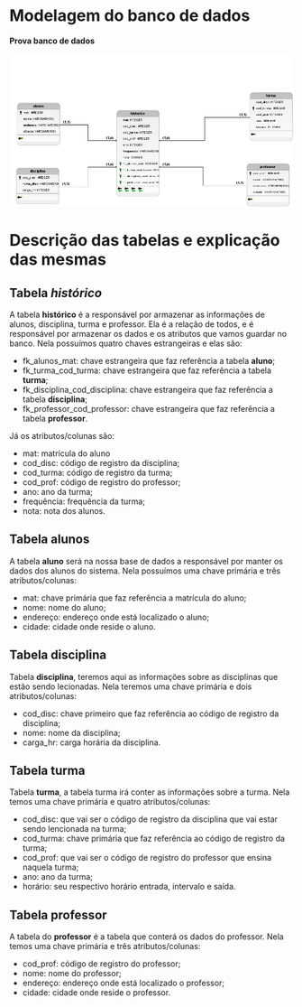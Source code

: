 # Modelagem do banco de dados 
<b>Prova banco de dados</b>
<div align = "center">
<img src= "maneleclara.logico1.png">
</div>

# Descrição das tabelas e explicação das mesmas

<h2>Tabela <i>histórico</i></h2>
A tabela <b>histórico</b> é a responsável por armazenar as informações de alunos, disciplina, turma e professor. Ela é a relação de todos, e é responsável por armazenar os dados e os atributos que vamos guardar no banco. 
Nela possuímos quatro chaves estrangeiras e elas são:
<ul>
 <li>fk_alunos_mat: chave estrangeira que faz referência a tabela <b>aluno</b>;</li>
 <li>fk_turma_cod_turma: chave estrangeira que faz referência a tabela <b>turma</b>;</li>
 <li>fk_disciplina_cod_disciplina: chave estrangeira que faz referência a tabela <b>disciplina</b>;</li>
 <li>fk_professor_cod_professor: chave estrangeira que faz referência a tabela <b>professor</b>.</li>
</ul>
Já os atributos/colunas são:
<ul>
<li>mat: matrícula do aluno</li>
<li>cod_disc: código de registro da disciplina;</li>
<li>cod_turma: código de registro da turma;</li>
<li>cod_prof: código de registro do professor;</li>
<li>ano: ano da turma;</li>
<li>frequência: frequência da turma;</li>
<li>nota: nota dos alunos.</li>
</ul>

<h2>Tabela <b>alunos</b></h2>

A tabela <b>aluno</b> será na nossa base de dados a responsável por manter os dados dos alunos do sistema.
Nela possuímos uma chave primária e três atributos/colunas:
<ul>
<li>mat: chave primária que faz referência a matrícula do aluno;</li>
<li>nome: nome do aluno;</li>
<li>endereço: endereço onde está localizado o aluno;</li>
<li>cidade: cidade onde reside o aluno.</li>
</ul>

<h2>Tabela <b>disciplina</b></h2>

Tabela <b>disciplina</b>, teremos aqui as informações sobre as disciplinas que estão sendo lecionadas. Nela teremos uma chave primária e dois atributos/colunas:
<ul>
<li>cod_disc: chave primeiro que faz referência ao código de registro da disciplina;</li>
<li>nome: nome da disciplina;</li>
<li>carga_hr: carga horária da disciplina.</li>
</ul>

<h2>Tabela <b>turma</b></h2>

Tabela <b>turma</b>, a tabela turma irá conter as informações sobre a turma. Nela temos uma chave primária e quatro atributos/colunas:
<ul>
<li>cod_disc: que vai ser o código de registro da disciplina que vai estar sendo lencionada na turma;</li>
<li>cod_turma: chave primária que faz referência ao código de registro da turma;</li>
<li>cod_prof: que vai ser o código de registro do professor que ensina naquela turma;</li>
<li>ano: ano da turma;</li>
<li>horário: seu respectivo horário entrada, intervalo e saída.</li>
</ul>

<h2>Tabela <b>professor</b></h2>

A tabela do <b>professor</b> é a tabela que conterá os dados do professor. Nela temos uma chave primária e três atributos/colunas:
<ul>
<li>cod_prof: código de registro do professor;</li>
<li>nome: nome do professor;</li>
<li>endereço: endereço onde está localizado o professor;</li>
<li>cidade: cidade onde reside o professor.</li>
</ul>
